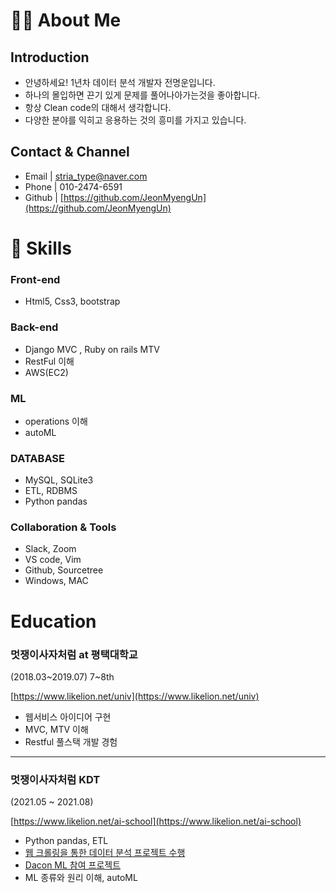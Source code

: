 # 🧑‍💻 About Me

## Introduction

- 안녕하세요! 1년차 데이터 분석 개발자 전명운입니다.
- 하나의 몰입하면 끈기 있게 문제를 풀어나아가는것을 좋아합니다.
- 항상 Clean code의 대해서 생각합니다.
- 다양한 분야를 익히고 응용하는 것의 흥미를 가지고 있습니다.

## Contact & Channel

- Email | [stria_type@naver.com](mailto:stria_type@naver.com)
- Phone | 010-2474-6591
- Github |  [https://github.com/JeonMyengUn](https://github.com/JeonMyengUn)


# 🔨 Skills

### Front-end

- Html5, Css3, bootstrap

### Back-end

- Django MVC , Ruby on rails MTV
- RestFul 이해
- AWS(EC2)

### ML

- operations  이해
- autoML

### DATABASE

- MySQL, SQLite3
- ETL, RDBMS
- Python pandas

### Collaboration & Tools

- Slack, Zoom
- VS code, Vim
- Github, Sourcetree
- Windows, MAC

# Education

### 멋쟁이사자처럼 at 평택대학교

(2018.03~2019.07) 7~8th

[https://www.likelion.net/univ](https://www.likelion.net/univ)

- 웹서비스 아이디어 구현
- MVC, MTV 이해
- Restful 풀스택 개발 경험
---
### 멋쟁이사자처럼 KDT

(2021.05 ~ 2021.08)

[https://www.likelion.net/ai-school](https://www.likelion.net/ai-school)

- Python pandas, ETL
- [웹 크롤링을 통한 데이터 분석 프로젝트 수행](https://github.com/Likelon-Melon-Analysis/Likelion_KDT_Melon_Analysis)
- [Dacon ML 참여 프로젝트](https://github.com/Likelion-ML-Project/ML_Project)
- ML 종류와 원리 이해, autoML
